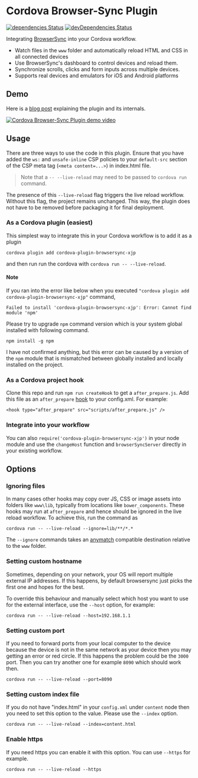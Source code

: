 # Cordova Browser-Sync Plugin

[![dependencies Status](https://david-dm.org/nparashuram/cordova-plugin-browsersync-xjp/status.svg)](https://david-dm.org/nparashuram/cordova-plugin-browsersync-xjp)
[![devDependencies Status](https://david-dm.org/nparashuram/cordova-plugin-browsersync-xjp/dev-status.svg)](https://david-dm.org/nparashuram/cordova-plugin-browsersync-xjp?type=dev)

Integrating [BrowserSync](http://browsersync.io) into your Cordova workflow.

- Watch files in the `www` folder and automatically reload HTML and CSS in all connected devices
- Use BrowserSync's dashboard to control devices and reload them.
- Synchronize scrolls, clicks and form inputs across multiple devices.
- Supports real devices and emulators for iOS and Android platforms

## Demo
Here is a [blog post](http://blog.nparashuram.com/2015/08/using-browser-sync-with-cordova.html) explaining the plugin and its internals.

[![Cordova Browser-Sync Plugin demo video](http://img.youtube.com/vi/XTXYhYS2m0c/0.jpg)](http://www.youtube.com/watch?v=XTXYhYS2m0c)

## Usage

There are three ways to use the code in this plugin. Ensure that you have added the `ws:` and `unsafe-inline` CSP policies to your `default-src` section of the CSP meta tag (`<meta content=...>`) in index.html file.

> Note that a `-- --live-reload` may need to be passed to `cordova run` command.

The presence of this `--live-reload` flag triggers the live reload workflow. Without this flag, the project remains unchanged. This way, the plugin does not have to be removed before packaging it for final deployment.

### As a Cordova plugin (easiest)
This simplest way to integrate this in your Cordova workflow is to add it as a plugin

```
cordova plugin add cordova-plugin-browsersync-xjp
```

and then run run the cordova with `cordova run -- --live-reload`.

#### Note

If you ran into the error like below when you executed `"cordova plugin add cordova-plugin-browsersync-xjp"` command,

```
Failed to install 'cordova-plugin-browsersync-xjp': Error: Cannot find module 'npm'
```

Please try to upgrade `npm` command version which is your system global installed with following command.

```
npm install -g npm
```

I have not confirmed anything, but this error can be caused by a version of the `npm` module that is mismatched between globally installed and locally installed on the project.

### As a Cordova project hook
Clone this repo and run `npm run createHook` to get a `after_prepare.js`. Add this file as an `after_prepare` [hook](http://cordova.apache.org/docs/en/edge/guide_appdev_hooks_index.md.html) to your config.xml. For example:

```
<hook type="after_prepare" src="scripts/after_prepare.js" />
```

### Integrate into your workflow
You can also `require('cordova-plugin-browsersync-xjp')` in your node module and use the `changeHost` function and `browserSyncServer` directly in your existing workflow.

## Options

### Ignoring files
In many cases other hooks may copy over JS, CSS or image assets into folders like `www\lib`, typically from locations like `bower_components`. These hooks may run at `after_prepare` and hence should be ignored in the live reload workflow. To achieve this, run the command as

```
cordova run -- --live-reload --ignore=lib/**/*.*
```

The `--ignore` commands takes an [anymatch](https://github.com/es128/anymatch) compatible destination relative to the `www` folder.

### Setting custom hostname
Sometimes, depending on your network, your OS will report multiple external IP addresses. If this happens, by default browsersync just picks the first one and hopes for the best.

To override this behaviour and manually select which host you want to use for the external interface, use the `--host` option, for example:

```
cordova run -- --live-reload --host=192.168.1.1
```

### Setting custom port
If you need to forward ports from your local computer to the device because the device is not in the same network as your device then you may getting an error or red circle.
If this happens the problem could be the `3000` port. Then you can try another one for example `8090` which should work then.

```
cordova run -- --live-reload --port=8090
```

### Setting custom index file
If you do not have "index.html" in your `config.xml` under `content` node then you need to set this option to the value.
Please use the `--index` option.

```
cordova run -- --live-reload --index=content.html
```

### Enable https
If you need https you can enable it with this option.
You can use `--https` for example.

```
cordova run -- --live-reload --https
```